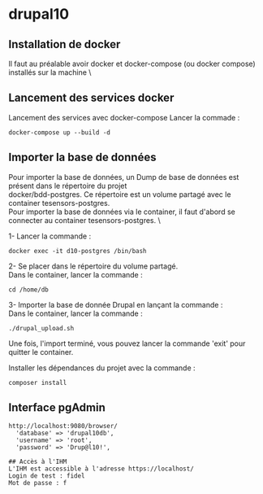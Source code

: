 # drupal10
## Installation de docker
Il faut au préalable avoir docker et docker-compose (ou docker compose) installés sur la machine \

## Lancement des services docker
Lancement des services avec docker-compose
Lancer la commade :
```
docker-compose up --build -d
```
## Importer la base de données
Pour importer la base de données, un Dump de base de données est présent dans le répertoire du projet \
docker/bdd-postgres. Ce répertoire est un volume partagé avec le container tesensors-postgres. \
Pour importer la base de données via le container,  il faut d'abord se connecter au container tesensors-postgres. \

1- Lancer la commande :
```
docker exec -it d10-postgres /bin/bash
```
2- Se placer dans le répertoire du volume partagé. \
Dans le container, lancer la commande :
```
cd /home/db
```
3- Importer la base de donnée Drupal en lançant la commande :  \
Dans le container, lancer la commande :
```
./drupal_upload.sh
```
Une fois, l'import terminé, vous pouvez lancer la commande 'exit' pour quitter le container.

Installer les dépendances du projet avec la commande :
```
composer install
```
## Interface pgAdmin
```
http://localhost:9080/browser/
  'database' => 'drupal10db',
  'username' => 'root',
  'password' => 'Drup@l10!',

## Accès à l'IHM
L'IHM est accessible à l'adresse https://localhost/
Login de test : fidel
Mot de passe : f


